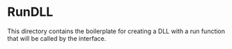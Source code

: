 # RunDLL
This directory contains the boilerplate for creating a DLL with a run function that will be called by the interface.
